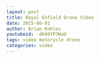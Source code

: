 ```yaml
---
layout: post
title: Royal Enfield Drone Video
date: 2015-06-01
author: Brian Kohles
youtubeid: -d649fP3WaU
tags: video motorycle drone
categories: video
---
```


